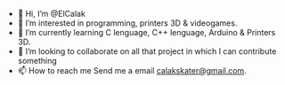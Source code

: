 - 👋 Hi, I’m @ElCalak
- 👀 I’m interested in programming, printers 3D & videogames.
- 🌱 I’m currently learning C lenguage, C++ lenguage, Arduino & Printers 3D.
- 💞️ I’m looking to collaborate on all that project in which I can contribute something
- 📫 How to reach me Send me a email calakskater@gmail.com.

<!---
ElCalak/ElCalak is a ✨ special ✨ repository because its `README.md` (this file) appears on your GitHub profile.
You can click the Preview link to take a look at your changes.
--->
